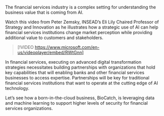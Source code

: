 The financial services industry is a complex setting for understanding the business value that is coming from AI.

Watch this video from Peter Zemsky, INSEAD’s Eli Lily Chaired Professor of Strategy and Innovation as he illustrates how a strategic use of AI can help financial services institutions change market perception while providing additional value to customers and stakeholders.

> [!VIDEO https://www.microsoft.com/en-us/videoplayer/embed/RWtGnn]

In financial services, executing on advanced digital transformation strategies necessitates building partnerships with organizations that hold key capabilities that will enabling banks and other financial services businesses to access expertise. Partnerships will be key for traditional financial services institutions that want to operate at the cutting edge of AI technology.

Let’s see how a born-in-the-cloud business, BioCatch, is leveraging data and machine learning to support higher levels of security for financial services organizations.